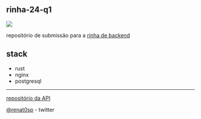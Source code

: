 ## rinha-24-q1

![](https://media1.tenor.com/m/4GZQk1XepvYAAAAC/ferris-crab.gif)

repositório de submissão para a [rinha de backend](https://github.com/zanfranceschi/rinha-de-backend-2024-q1)

## stack

- rust
- nginx
- postgresql

---

[repositório da API](https://github.com/ddanielsantos/rinha-24)

[@renat0sp](https://twitter.com/renat0sp) - twitter
